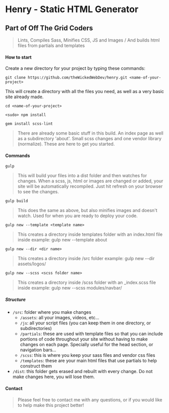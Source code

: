 # Henry - Static HTML Generator

## Part of Off The Grid Coders

>Lints, Compiles Sass, Minifies CSS, JS and Images / And builds html files from partials and templates

#### How to start

Create a new directory for your project by typing these commands:

`git clone https://github.com/theWickedWebDev/henry.git <name-of-your-project>`

This will create a directory with all the files you need, as well as a very basic site already made.

`cd <name-of-your-project>`

`<sudo> npm install`

`gem install scss-lint`

> There are already some basic stuff in this build.  An index page as well as a subdirectory 'about'.  Small scss changes and one vendor library (normalize). These are here to get you started.

#### Commands
`gulp`
>This will build your files into a dist folder and then watches for changes. When a scss, js, html or images are changed or added, your site will be automatically recompiled. Just hit refresh on your browser to see the changes.

`gulp build`
>This does the same as above, but also minifies images and doesn't watch. Used for when you are ready to deploy your code.

`gulp new --template <template name>`
>This creates a directory inside templates folder with an index.html file inside
>example: gulp new --template about

`gulp new --dir <dir name>`
>This creates a directory inside /src folder 
>example: gulp new --dir assets/logos/

`gulp new --scss <scss folder name>`
>This creates a directory inside /scss folder with an _index.scss file inside
>example: gulp new --scss modules/navbar/

##### Structure
- `/src`: folder where you make changes
  + `/assets`: all your images, videos, etc...
  + `/js`: all your script files (you can keep them in one directory, or subdirectories)
  + `/partials`: these are used with template files so that you can include portions of code throughout your site without having to make changes on each page. Specially useful for the head section, or navigation bars...
  + `/scss`: this is where you keep your sass files and vendor css files
  + `/templates`: these are your main html files that use partials to help construct them
- `/dist`: this folder gets erased and rebuilt with every change. Do not make changes here, you will lose them.

#### Contact
> Please feel free to contact me with any questions, or if you would like to help make this project better!